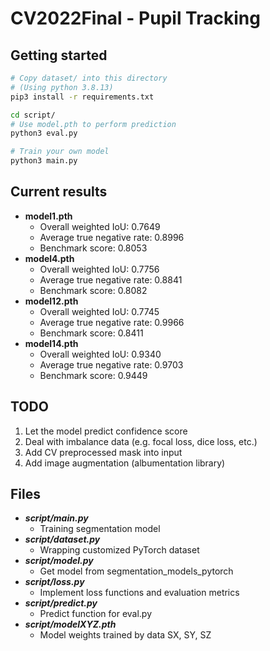 # CV2022Final - Pupil Tracking

## Getting started
```bash
# Copy dataset/ into this directory
# (Using python 3.8.13)
pip3 install -r requirements.txt

cd script/
# Use model.pth to perform prediction
python3 eval.py

# Train your own model
python3 main.py
```

## Current results
+ **model1.pth**
	+ Overall weighted IoU: 0.7649
	+ Average true negative rate: 0.8996
	+ Benchmark score: 0.8053
+ **model4.pth**
	+ Overall weighted IoU: 0.7756
	+ Average true negative rate: 0.8841
	+ Benchmark score: 0.8082
+ **model12.pth**
	+ Overall weighted IoU: 0.7745
	+ Average true negative rate: 0.9966
	+ Benchmark score: 0.8411
+ **model14.pth**
	+ Overall weighted IoU: 0.9340
	+ Average true negative rate: 0.9703
	+ Benchmark score: 0.9449

## TODO
1. Let the model predict confidence score
2. Deal with imbalance data (e.g. focal loss, dice loss, etc.)
3. Add CV preprocessed mask into input
4. Add image augmentation (albumentation library)

## Files
+ ***script/main.py***
	+ Training segmentation model
+ ***script/dataset.py***
	+ Wrapping customized PyTorch dataset
+ ***script/model.py***
	+ Get model from segmentation_models_pytorch
+ ***script/loss.py***
	+ Implement loss functions and evaluation metrics
+ ***script/predict.py***
	+ Predict function for eval.py
+ ***script/modelXYZ.pth***
	+ Model weights trained by data SX, SY, SZ
